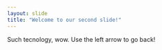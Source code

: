 ```yaml
---
layout: slide
title: "Welcome to our second slide!"
---
```

Such tecnology, wow.
Use the left arrow to go back!
